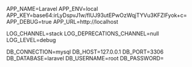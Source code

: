 APP_NAME=Laravel
APP_ENV=local
APP_KEY=base64:irLyDspvJ1w/flUJ93utEPwOzWqjTYVu3KFZlFyok+c=
APP_DEBUG=true
APP_URL=http://localhost

LOG_CHANNEL=stack
LOG_DEPRECATIONS_CHANNEL=null
LOG_LEVEL=debug

DB_CONNECTION=mysql
DB_HOST=127.0.0.1
DB_PORT=3306
DB_DATABASE=laravel
DB_USERNAME=root
DB_PASSWORD=
